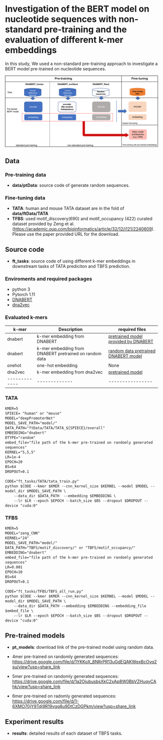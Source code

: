 # Investigation of the BERT model on nucleotide sequences with non-standard pre-training and the evaluation of different k-mer embeddings

In this study, We used a non-standard pre-training approach to investigate a BERT model pre-trained on nucleotide sequences. 

![](figures/nonstandard_pretrain.png)


## Data

### Pre-training data
* **data/ptData**: source code of generate random sequences.
### Fine-tuning data
* **TATA**: human and mouse TATA dataset are in the fold of **data/ftData/TATA**
* **TFBS**: used motif_discovery(690) and motif_occupancy (422) curated dataset provided by Zeng et al. (https://academic.oup.com/bioinformatics/article/32/12/i121/2240609).
Please use the paper provided URL for the download.


## Source code
* **ft_tasks**: source code of using different k-mer embeddings in downstream tasks of TATA prediciton and TBFS prediction.

### Enviroments and required packages

- python 3
- Pytorch 1.11 
- [DNABERT](https://github.com/jerryji1993/DNABERT) 
- [dna2vec](https://github.com/pnpnpn/dna2vec)


### Evaluated k-mers
| k-mer         | Description   | required files |
| ------------- | ------------- |----------------|
| dnabert       | k-mer embedding from DNABERT  | [pretrained model provided by DNABERT](https://drive.google.com/file/d/1KMqgXYCzrrYD1qxdyNWnmUYPtrhQqRBM/view) |
| dnabert       | k-mer embedding from DNABERT pretrained on random data  | [random data pretrained DNABERT model](pt_models/download_url.txt) |
| onehot        | one-hot embedding  | None |
| dna2vec       | k-mer embedding from dna2vec | [pretrained model](https://github.com/pnpnpn/dna2vec/blob/master/pretrained/dna2vec-20161219-0153-k3to8-100d-10c-29320Mbp-sliding-Xat.w2v) |
| ------------- | ------------- |----------------|
### TATA
```
KMER=5
SPIECE= "human" or "mouse"
MODEL="deepPromoterNet"
MODEL_SAVE_PATH="model/"
DATA_PATH="ftData/TATA/TATA_${SPIECE}/overall"
EMBEDDING="dnabert"
DTYPE="random"
embed_file="file path of the k-mer pre-trained on randomly generated sequences"
KERNEL="5,5,5"
LR=1e-4
EPOCH=20
BS=64
DROPOUT=0.1

CODE="ft_tasks/TATA/tata_train.py"
python $CODE --kmer $KMER --cnn_kernel_size $KERNEL --model $MODEL --model_dir $MODEL_SAVE_PATH \
    --data_dir $DATA_PATH  --embedding $EMBEDDING \
    --lr $LR --epoch $EPOCH --batch_size $BS --dropout $DROPOUT --device "cuda:0"
```

### TFBS
```
KMER=5
MODEL="zeng_CNN"
KERNEL="24" 
MODEL_SAVE_PATH="model/"
DATA_PATH="TBFS/motif_discovery/" or "TBFS/motif_occupancy/"
EMBEDDING="dnabert"
embed_file="file path of the k-mer pre-trained on randomly generated sequences"
LR=0.001
EPOCH=10
BS=64
DROPOUT=0.1

CODE="ft_tasks/TFBS/TBFS_all_run.py"
python $CODE --kmer $KMER --cnn_kernel_size $KERNEL --model $MODEL --model_dir $MODEL_SAVE_PATH \
	--data_dir $DATA_PATH --embedding $EMBEDDING --embedding_file $embed_file \
	--lr $LR --epoch $EPOCH --batch_size $BS --dropout $DROPOUT --device "cuda:0" 
```


## Pre-trained models
* **pt_models**:  download link of the pre-trained model using random data.

* 4mer pre-trained on randomly generated sequences:
https://drive.google.com/file/d/1YKKoX_8NRrPR13uGdEQAKWqxBcOvq2su/view?usp=share_link

* 5mer pre-trained on randomly generated sequences:
https://drive.google.com/file/d/1a2OjubusbsXkC2xAp8W0BbVZHuqyCAhk/view?usp=share_link

* 6mer pre-trained on radomly generated sequences:
https://drive.google.com/file/d/1-6XMO70jY9Tdj9R19vgq8u9DtCzDGPkm/view?usp=share_link

## Experiment results
* **results**: detailed results of each dataset of TBFS tasks.
